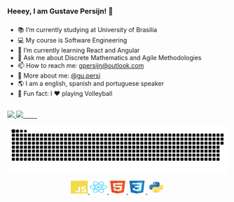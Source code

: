 ### Heeey, I am Gustave Persijn! 👋
###

- :books:	I’m currently studying at University of Brasilia   
- :computer: My course is Software Engineering 
- 🌱 I’m currently learning React and Angular                                          
- 💬 Ask me about Discrete Mathematics and Agile Methodologies 
- 📫 How to reach me: gpersijn@outlook.com                             
- :camera_flash: More about me:  <a href="https://www.instagram.com/gu.persi/">@gu.persi</a> 
- :earth_americas: I am a english, spanish and portuguese speaker 
- :volleyball: Fun fact: I :hearts: playing Volleyball 
 
<br>
<div>
  <a href="https://github.com/gpersijn">
  <img height="150em" src="https://github-readme-stats.vercel.app/api?username=gpersijn&show_icons=true&theme=dark&include_all_commits=true&count_private=true"/>
  <img height="150em" display=inline-block src="https://github-readme-stats.vercel.app/api/top-langs/?username=gpersijn&layout=compact&langs_count=7&theme=dark"/>
  &emsp;&emsp;<img id="img-pc2" width="100em" src="https://media.giphy.com/media/jpbqqToAod3Ex7fbkn/giphy.gif?cid=ecf05e47dvbbnjq5gwotygasxyek4jseia0jzd87k2kln1x5&rid=giphy.gif&ct=s" alt="">
</div> 
  
![Snake animation](https://github.com/gpersijn/gpersijn/blob/output/github-contribution-grid-snake.svg)

<p align="center"> 
  <img  height="30" width="40" src="https://raw.githubusercontent.com/devicons/devicon/master/icons/javascript/javascript-plain.svg">
  <img  height="30" width="40" src="https://raw.githubusercontent.com/devicons/devicon/master/icons/react/react-original.svg">
  <img  height="30" width="40" src="https://raw.githubusercontent.com/devicons/devicon/master/icons/html5/html5-original.svg">
  <img  height="30" width="40" src="https://raw.githubusercontent.com/devicons/devicon/master/icons/css3/css3-original.svg">
  <img  height="30" width="40" src="https://raw.githubusercontent.com/devicons/devicon/master/icons/python/python-original.svg">
</p>
